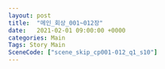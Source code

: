 ```yaml
---
layout: post
title:  "메인_회상_001~012장"
date:   2021-02-01 09:00:00 +0000
categories: Main
Tags: Story Main
SceneCode: ["scene_skip_cp001-012_q1_s10"]
---
```

